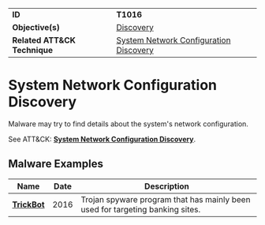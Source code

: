 |||
|---------|------------------------|
|**ID**|**T1016**|
|**Objective(s)**|[Discovery](https://github.com/MBCProject/mbc-markdown/tree/master/discovery)|
|**Related ATT&CK Technique**|[System Network Configuration Discovery](https://attack.mitre.org/techniques/T1016)|


System Network Configuration Discovery
======================================
Malware may try to find details about the system's network configuration. 

See ATT&CK: [**System Network Configuration Discovery**](https://attack.mitre.org/techniques/T1016).

Malware Examples
----------------
|Name|Date|Description|
|-----------------------------|-----------|-----------------------------|
|[**TrickBot**](https://github.com/MBCProject/mbc-markdown/tree/master/xample-malware/trickbot.md)|2016|Trojan spyware program that has mainly been used for targeting banking sites.|
